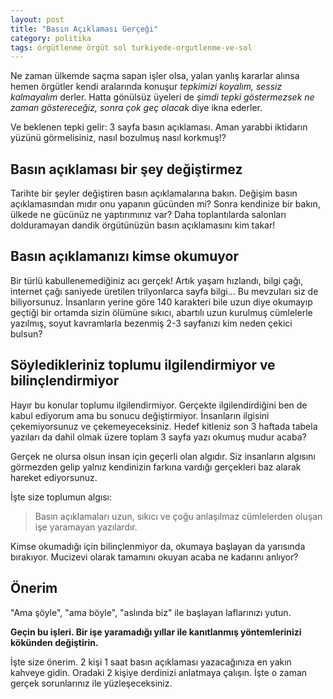 ```yaml
---
layout: post
title: "Basın Açıklaması Gerçeği"
category: politika
tags: örgütlenme örgüt sol turkiyede-orgutlenme-ve-sol
---
```


Ne zaman ülkemde saçma sapan işler olsa, yalan yanlış kararlar alınsa hemen örgütler kendi aralarında konuşur _tepkimizi koyalım, sessiz kalmayalım_ derler. Hatta gönülsüz üyeleri de _şimdi tepki göstermezsek ne zaman göstereceğiz, sonra çok geç olacak_ diye ikna ederler.

Ve beklenen tepki gelir: 3 sayfa basın açıklaması. Aman yarabbi iktidarın yüzünü görmelisiniz, nasıl bozulmuş nasıl korkmuş!?

Basın açıklaması bir şey değiştirmez
------------------------------------

Tarihte bir şeyler değiştiren basın açıklamalarına bakın. Değişim basın açıklamasından mıdır onu yapanın gücünden mi? Sonra kendinize bir bakın, ülkede ne gücünüz ne yaptırımınız var? Daha toplantılarda salonları dolduramayan dandik örgütünüzün basın açıklamasını kim takar!

Basın açıklamanızı kimse okumuyor
---------------------------------

Bir türlü kabullenemediğiniz acı gerçek! Artık yaşam hızlandı, bilgi çağı, internet çağı saniyede üretilen trilyonlarca sayfa bilgi... Bu mevzuları siz de biliyorsunuz. İnsanların yerine göre 140 karakteri bile uzun diye okumayıp geçtiği bir ortamda sizin ölümüne sıkıcı, abartılı uzun kurulmuş cümlelerle yazılmış, soyut kavramlarla bezenmiş 2-3 sayfanızı kim neden çekici bulsun?

Söyledikleriniz toplumu ilgilendirmiyor ve bilinçlendirmiyor
------------------------------------------------------------

Hayır bu konular toplumu ilgilendirmiyor. Gerçekte ilgilendirdiğini ben de kabul ediyorum ama bu sonucu değiştirmiyor. İnsanların ilgisini çekemiyorsunuz ve çekemeyeceksiniz. Hedef kitleniz son 3 haftada tabela yazıları da dahil olmak üzere toplam 3 sayfa yazı okumuş mudur acaba? 

Gerçek ne olursa olsun insan için geçerli olan algıdır. Siz insanların algısını görmezden gelip yalnız kendinizin farkına vardığı gerçekleri baz alarak hareket ediyorsunuz.

İşte size toplumun algısı: 

> Basın açıklamaları uzun, sıkıcı ve çoğu anlaşılmaz cümlelerden oluşan işe yaramayan yazılardır.

Kimse okumadığı için bilinçlenmiyor da, okumaya başlayan da yarısında bırakıyor. Mucizevi olarak tamamını okuyan acaba ne kadarını anlıyor?

Önerim
------

"Ama şöyle", "ama böyle", "aslında biz" ile başlayan laflarınızı yutun.

**Geçin bu işleri. Bir işe yaramadığı yıllar ile kanıtlanmış yöntemlerinizi kökünden değiştirin.**

İşte size önerim. 2 kişi 1 saat basın açıklaması yazacağınıza en yakın kahveye gidin. Oradaki 2 kişiye derdinizi anlatmaya çalışın. İşte o zaman gerçek sorunlarınız ile yüzleşeceksiniz.